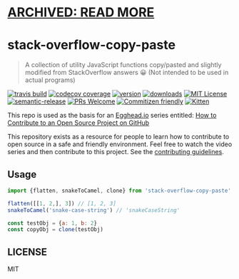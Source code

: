 # [ARCHIVED: READ MORE](https://github.com/eggheadio-github/stack-overflow-copy-paste/issues/257)

# stack-overflow-copy-paste

> A collection of utility JavaScript functions copy/pasted and slightly modified from StackOverflow answers 😀
> (Not intended to be used in actual programs)

[![travis build](https://img.shields.io/travis/eggheadio-github/stack-overflow-copy-paste.svg?style=flat-square)](https://travis-ci.org/eggheadio-github/stack-overflow-copy-paste)
[![codecov coverage](https://img.shields.io/codecov/c/github/eggheadio-github/stack-overflow-copy-paste.svg?style=flat-square)](https://codecov.io/github/eggheadio-github/stack-overflow-copy-paste)
[![version](https://img.shields.io/npm/v/stack-overflow-copy-paste.svg?style=flat-square)](http://npm.im/stack-overflow-copy-paste)
[![downloads](https://img.shields.io/npm/dm/stack-overflow-copy-paste.svg?style=flat-square)](http://npm-stat.com/charts.html?package=stack-overflow-copy-paste&from=2015-08-01)
[![MIT License](https://img.shields.io/npm/l/stack-overflow-copy-paste.svg?style=flat-square)](http://opensource.org/licenses/MIT)
[![semantic-release](https://img.shields.io/badge/%20%20%F0%9F%93%A6%F0%9F%9A%80-semantic--release-e10079.svg?style=flat-square)](https://github.com/semantic-release/semantic-release)
[![PRs Welcome](https://img.shields.io/badge/prs-welcome-brightgreen.svg?style=flat-square)](http://makeapullrequest.com)
[![Commitizen friendly](https://img.shields.io/badge/commitizen-friendly-brightgreen.svg?style=flat-square)](http://commitizen.github.io/cz-cli/)
[![Kitten](https://placekitten.com/200/300)](https://google.com)

This repo is used as the basis for an [Egghead.io](https://egghead.io) series entitled: [How to Contribute to an Open Source Project on GitHub](https://egghead.io/series/how-to-contribute-to-an-open-source-project-on-github)

This repository exists as a resource for people to learn how to contribute to open source in a safe and friendly environment. Feel free to watch the video series and then contribute to this project. See the [contributing guidelines](https://github.com/eggheadio-github/stack-overflow-copy-paste/blob/master/CONTRIBUTING.md).

## Usage

```javascript
import {flatten, snakeToCamel, clone} from 'stack-overflow-copy-paste'

flatten([[1, 2,], 3]) // [1, 2, 3]
snakeToCamel('snake-case-string') // 'snakeCaseString'

const testObj = {a: 1, b: 2}
const copyObj = clone(testObj)
```

## LICENSE

MIT


